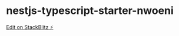 # nestjs-typescript-starter-nwoeni

[Edit on StackBlitz ⚡️](https://stackblitz.com/edit/nestjs-typescript-starter-nwoeni)